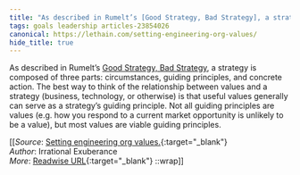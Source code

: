 ```yaml
---
title: "As described in Rumelt’s [Good Strategy, Bad Strategy], a strategy ..."
tags: goals leadership articles-23854026
canonical: https://lethain.com/setting-engineering-org-values/
hide_title: true
---
```


As described in Rumelt’s [Good Strategy, Bad Strategy](https://www.amazon.com/Good-Strategy-Bad-Difference-Matters/dp/0307886239), a strategy is composed of three parts: circumstances, guiding principles, and concrete action. The best way to think of the relationship between values and a strategy (business, technology, or otherwise) is that useful values generally can serve as a strategy’s guiding principle. Not all guiding principles are values (e.g. how you respond to a current market opportunity is unlikely to be a value), but most values are viable guiding principles.


[[_Source_: [Setting engineering org values.](https://lethain.com/setting-engineering-org-values/){:target="_blank"}<br>
_Author_: Irrational Exuberance<br>
_More_: [Readwise URL](https://readwise.io/open/466425706){:target="_blank"}
::wrap]]